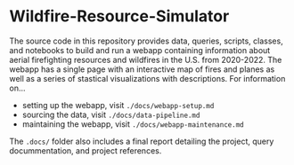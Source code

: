 # Wildfire-Resource-Simulator

The source code in this repository provides data, queries, scripts, classes, and notebooks to build and run a webapp containing information about aerial firefighting resources and wildfires in the U.S. from 2020-2022. The webapp has a single page with an interactive map of fires and planes as well as a series of stastical visualizations with descriptions. For information on...
* setting up the webapp, visit ```./docs/webapp-setup.md```
* sourcing the data, visit ```./docs/data-pipeline.md```
* maintaining the webapp, visit ```./docs/webapp-maintenance.md```

The ```.docs/``` folder also includes a final report detailing the project, query docummentation, and project references.
